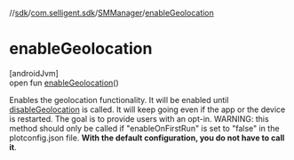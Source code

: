 //[sdk](../../../index.md)/[com.selligent.sdk](../index.md)/[SMManager](index.md)/[enableGeolocation](enable-geolocation.md)

# enableGeolocation

[androidJvm]\
open fun [enableGeolocation](enable-geolocation.md)()

Enables the geolocation functionality. It will be enabled until [disableGeolocation](disable-geolocation.md) is called. It will keep going even if the app or the device is restarted. The goal is to provide users with an opt-in. WARNING: this method should only be called if &quot;enableOnFirstRun&quot; is set to &quot;false&quot; in the plotconfig.json file. **With the default configuration, you do not have to call it**.

